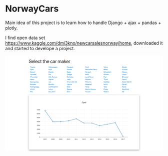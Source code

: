 # NorwayCars

Main idea of this project is to learn how to handle Django + ajax + pandas + plotly.

I find open data set https://www.kaggle.com/dmi3kno/newcarsalesnorway/home, downloaded it and started to develope a project.

![](screenshots/screenshot_2.png)

